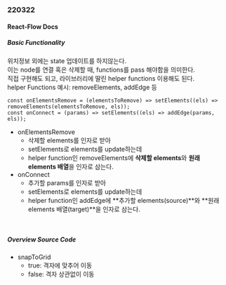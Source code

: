 ### 220322

#### React-Flow Docs


##### Basic Functionality

위치정보 외에는 state 업데이트를 하지않는다.<br>
이는 node를 연결 혹은 삭제할 때, functions를 pass 해야함을 의미한다.<br>
직접 구현해도 되고, 라이브러리에 딸린 helper functions 이용해도 된다.<br>
helper Functions 예시: removeElements, addEdge 등

```
const onElementsRemove = (elementsToRemove) => setElements((els) => removeElements(elementsToRemove, els));
const onConnect = (params) => setElements((els) => addEdge(params, els));
```

- onElementsRemove
  - 삭제할 elements를 인자로 받아
  - setElements로 elements를 update하는데
  - helper function인 removeElements에 **삭제할 elements**와 **원래 elements 배열**을 인자로 삼는다. 
- onConnect
  - 추가할 params를 인자로 받아
  - setElements로 elements를 update하는데
  - helper function인 addEdge에 **추가할 elements(source)**와 **원래 elements 배열(target)**을 인자로 삼는다.

<br>

##### Overview Source Code
- snapToGrid
  - true: 격자에 맞추어 이동
  - false: 격자 상관없이 이동
<br>

